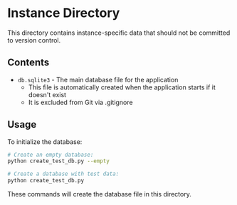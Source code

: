 # Instance Directory

This directory contains instance-specific data that should not be committed to version control.

## Contents

- `db.sqlite3` - The main database file for the application
  - This file is automatically created when the application starts if it doesn't exist
  - It is excluded from Git via .gitignore

## Usage

To initialize the database:

```bash
# Create an empty database:
python create_test_db.py --empty

# Create a database with test data:
python create_test_db.py
```

These commands will create the database file in this directory.